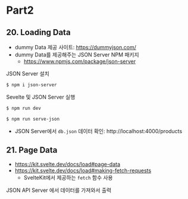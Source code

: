 # Part2

## 20. Loading Data
- dummy Data 제공 사이트: https://dummyjson.com/
- dummy Data를 제공해주는 JSON Server NPM 패키지
	- https://www.npmjs.com/package/json-server

JSON Server 설치
```bash
$ npm i json-server
```

Sevelte 및 JSON Server 실행
```bash
$ npm run dev

$ npm run serve-json
```

- JSON Server에서 `db.json` 데이터 확인: http://localhost:4000/products


## 21. Page Data
- https://kit.svelte.dev/docs/load#page-data
- https://kit.svelte.dev/docs/load#making-fetch-requests
	- SvelteKit에서 제공하는 `fetch` 함수 사용

JSON API Server 에서 데이터를 가져와서 출력